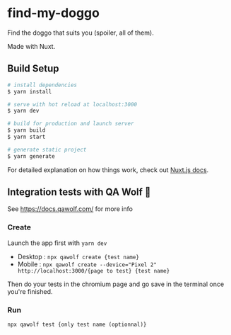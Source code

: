 # find-my-doggo

Find the doggo that suits you (spoiler, all of them).

Made with Nuxt.

## Build Setup

```bash
# install dependencies
$ yarn install

# serve with hot reload at localhost:3000
$ yarn dev

# build for production and launch server
$ yarn build
$ yarn start

# generate static project
$ yarn generate
```

For detailed explanation on how things work, check out [Nuxt.js docs](https://nuxtjs.org).

## Integration tests with QA Wolf 🐺

See https://docs.qawolf.com/ for more info

### Create

Launch the app first with `yarn dev`

- Desktop : `npx qawolf create {test name}`
- Mobile : `npx qawolf create --device="Pixel 2" http://localhost:3000/{page to test} {test name}`

Then do your tests in the chromium page and go save in the terminal once you're finished.

### Run

`npx qawolf test {only test name (optionnal)}`
